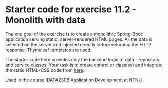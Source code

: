# Starter code for exercise 11.2 - Monolith with data

The end goal of the exercise is to create a monolithic Spring-Boot application serving static, server-rendered HTML
pages. All the data is
selected on the server and injected directly before returning the HTTP response. Thymeleaf templates
are used.

The starter code here provides only the backend logic of data - repository and service classes. Your task is to create
controller class(es) and integrate the static HTML+CSS code from [here](../../example-07-monolith/00-static).

Used in the
course [IDATA2306 Application Development](https://www.ntnu.edu/studies/courses/IDATA2306)
at [NTNU](https://ntnu.edu)
